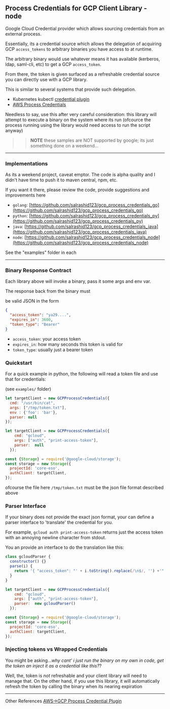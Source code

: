 ## Process Credentials for GCP Client Library  - node

Google Cloud Credential provider which allows sourcing credentials from an external process.

Essentially, its a credential source which allows the delegation of acquiring GCP `access_tokens` to arbitrary binaries you have access to at runtime.

The arbitrary binary would use whatever means it has available (kerberos, ldap, saml-cli, etc) to get a GCP `access_token`.  

From there, the token is given surfaced as a refreshable credential source you can directly use with a GCP library.

This is similar to several systems that provide such delegation.

* Kubernetes kubectl [credential plugin](https://kubernetes.io/docs/reference/access-authn-authz/authentication/#client-go-credential-plugins)
* [AWS Process Credentials](https://docs.aws.amazon.com/cli/latest/userguide/cli-configure-sourcing-external.html)


Needless to say, use this after very careful consideration:  this library will attempt to execute a binary on the system where its run (ofcource the process running using the library would need access to run the script anyway)

>> **NOTE** these samples are NOT supported by google; its just something done on a weekend...

---

### Implementations

As its a weekend project, caveat emptor.  The code is alpha quality and I didn't have time to push it to maven central, npm, etc. 

If you want it there, please review the code, provide suggestions and improvements here

* `golang`: [https://github.com/salrashid123/gcp_process_credentials_go](https://github.com/salrashid123/gcp_process_credentials_go)
* `python`: [https://github.com/salrashid123/gcp_process_credentials_py](https://github.com/salrashid123/gcp_process_credentials_py)
* `java`: [https://github.com/salrashid123/gcp_process_credentials_java](https://github.com/salrashid123/gcp_process_credentials_java)
* `node`: [https://github.com/salrashid123/gcp_process_credentials_node](https://github.com/salrashid123/gcp_process_credentials_node)


See the "examples" folder in each

---

### Binary Response Contract

Each library above will invoke a binary, pass it some args and env var.

The response back from the binary must

be valid JSON in the form

```json
{
  "access_token": "ya29....",
  "expires_in": 3600,
  "token_type": "Bearer"
}
```

* `access_token`: your access token
* `expires_in`: how many seconds this token is valid for
* `token_type`:  usually just a bearer token


### Quickstart

For a quick example in python, the following will read a token file and use that for credentials:

(see `examples/` folder)

```javascript
let targetClient = new GCPProcessCredentials({
  cmd: "/usr/bin/cat",
  args: ["/tmp/token.txt"],
  env : {'foo': 'bar'},
  parser: null
});

let targetClient = new GCPProcessCredentials({
    cmd: "gcloud",
    args: ["auth", "print-access-token"],
    parser:  null
  });

const {Storage} = require('@google-cloud/storage');
const storage = new Storage({
  projectId: 'core-eso',
  authClient: targetClient,
});

```

ofcourse the file  here `/tmp/token.txt` must be the json file format described above

### Parser Interface 

If your binary does not provide the exact json format, your can define a parser interface to 'translate' the credential for you.

For example,  `gcloud auth print-access-token` returns just the access token with an annoying newline character from stdout.

You an provide an interface to do the translation like this:

```javascript
class gcloudParser {
  constructor() {}
  parse(i) {
    return '{ "access_token": "' + i.toString().replace(/\n$/, '') +'", "expires_in": 3600, "token_type": "Bearer" }' 
  }
}

let targetClient = new GCPProcessCredentials({
    cmd: "gcloud",
    args: ["auth", "print-access-token"],
    parser:  new gcloudParser()
  });

const {Storage} = require('@google-cloud/storage');
const storage = new Storage({
  projectId: 'core-eso',
  authClient: targetClient,
});

```

### Injecting tokens vs Wrapped Credentials

You might be asking..._why cant' i just run the binary on my own in code, get the token an inject it as a credential like this?_?

Well, the, token is _not_ refreshable and your client library will need to manage that.  On the other hand, if you use this library, it will automatically refresh the token by calling the binary when its nearing expiration

---

Other References [AWS->GCP Process Credential Plugin](https://github.com/salrashid123/awscompat#process-credentials)




